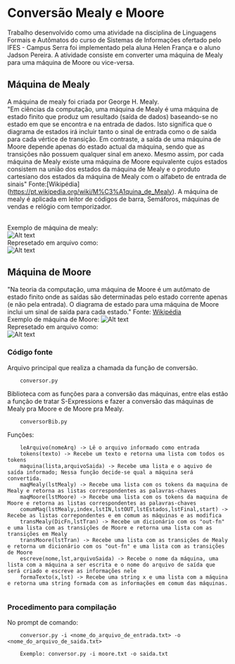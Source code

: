 # Conversão Mealy e Moore
Trabalho desenvolvido como uma atividade na disciplina de Linguagens Formais e Autômatos do curso de Sistemas de Informações ofertado pelo IFES - Campus Serra foi implementado pela aluna Helen França e o aluno Jadson Pereira. A atividade consiste em converter uma máquina de Mealy para uma máquina de Moore ou vice-versa.

## Máquina de Mealy
A máquina de mealy foi criada por George H. Mealy. <br>
"Em ciências da computação, uma máquina de Mealy é uma máquina de estado finito que produz um resultado (saída de dados) baseando-se no estado em que se encontra e na entrada de dados. Isto significa que o diagrama de estados irá incluir tanto o sinal de entrada como o de saída para cada vértice de transição. Em contraste, a saída de uma máquina de Moore depende apenas do estado actual da máquina, sendo que as transições não possuem qualquer sinal em anexo. Mesmo assim, por cada máquina de Mealy existe uma máquina de Moore equivalente cujos estados consistem na união dos estados da máquina de Mealy e o produto cartesiano dos estados da máquina de Mealy com o alfabeto de entrada de sinais" Fonte:[Wikipédia] (https://pt.wikipedia.org/wiki/M%C3%A1quina_de_Mealy). A máquina de mealy é aplicada em leitor de códigos de barra, Semáforos, máquinas de vendas e relógio com temporizador.<br>

<br>Exemplo de máquina de mealy: <br>
![Alt text](https://github.com/jadsonpp/lfa/blob/master/prints/maqMealy.png)
<br>Represetado em arquivo como: <br> 
![Alt text](https://github.com/jadsonpp/lfa/blob/master/prints/ExMealy.png)

## Máquina de Moore
"Na teoria da computação, uma máquina de Moore é um autômato de estado finito onde as saídas são determinadas pelo estado corrente apenas (e não pela entrada). O diagrama de estado para uma máquina de Moore inclui um sinal de saída para cada estado." Fonte: [Wikipédia](https://pt.wikipedia.org/wiki/M%C3%A1quina_de_Moore)<br>
Exemplo de máquina de Moore:
![Alt text](https://github.com/jadsonpp/lfa/blob/master/prints/maqMoore.png)
<br>Represetado em arquivo como: <br>
![Alt text](https://github.com/jadsonpp/lfa/blob/master/prints/exMoore.png)

### Código fonte

 Arquivo principal que realiza a chamada da função de conversão.

```
    conversor.py
```

Biblioteca com as funções para a conversão das máquinas, entre elas estão a função de tratar S-Expressions e fazer a conversão das máquinas de Mealy pra Moore e de Moore pra Mealy.

``` 
    conversorBib.py
```

Funções:
```
    leArquivo(nomeArq) -> Lê o arquivo informado como entrada
    tokens(texto) -> Recebe um texto e retorna uma lista com todos os tokens
    maquina(lista,arquivoSaida) -> Recebe uma lista e o aquivo de saída informado; Nessa função decide-se qual a máquina será convertida.
    maqMealy(lstMealy) -> Recebe uma lista com os tokens da maquina de Mealy e retorna as listas correspondentes as palavras-chaves
    maqMoore(lstMoore) -> Recebe uma lista com os tokens da maquina de Moore e retorna as listas correspondentes as palavras-chaves
    comumMaq(lstMealy,index,lstIN,lstOUT,lstEstados,lstFinal,start) -> Recebe as listas correpondentes e em comum as máquinas e as modifica
    transMealy(DicFn,lstTran) -> Recebe um dicionário com os "out-fn" e uma lista com as transições de Moore e retorna uma lista com as transições em Mealy
    transMoore(lstTran) -> Recebe uma lista com as transições de Mealy e retorna um dicionário com os "out-fn" e uma lista com as transições de Moore
    escreve(nome,lst,arquivoSaida) -> Recebe o nome da máquina, uma lista com a máquina a ser escrita e o nome do arquivo de saída que será criado e escreve as informações nele
    formaTexto(x,lst) -> Recebe uma string x e uma lista com a máquina e retorna uma string formada com as informações em comum das máquinas.
    
```
### Procedimento para compilação

No prompt de comando:
```
    conversor.py -i <nome_do_arquivo_de_entrada.txt> -o <nome_do_arquivo_de_saida.txt>
    
    Exemplo: conversor.py -i moore.txt -o saida.txt
    
```

